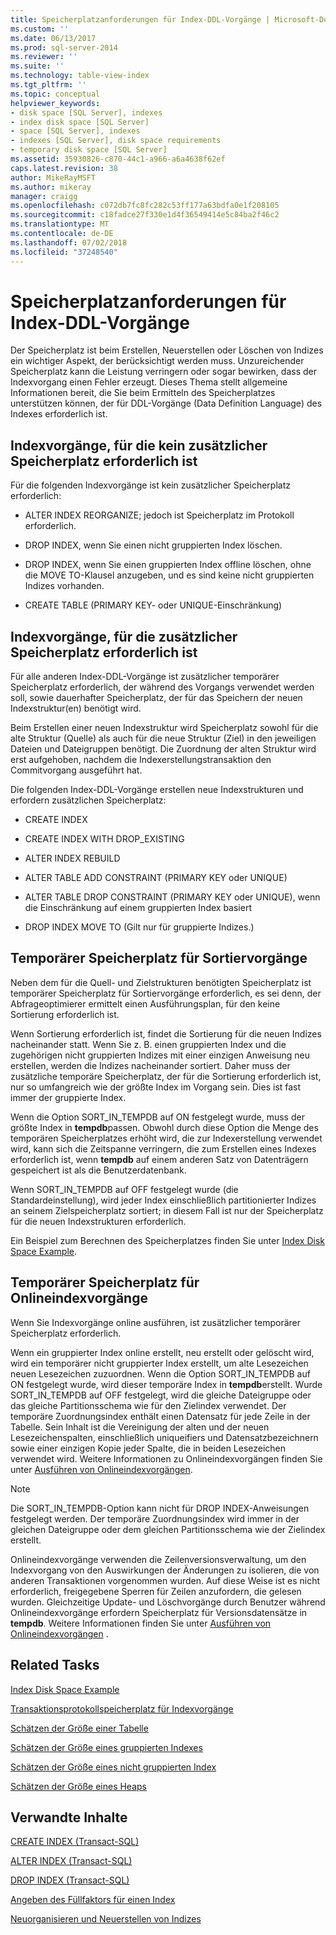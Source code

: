 ```yaml
---
title: Speicherplatzanforderungen für Index-DDL-Vorgänge | Microsoft-Dokumentation
ms.custom: ''
ms.date: 06/13/2017
ms.prod: sql-server-2014
ms.reviewer: ''
ms.suite: ''
ms.technology: table-view-index
ms.tgt_pltfrm: ''
ms.topic: conceptual
helpviewer_keywords:
- disk space [SQL Server], indexes
- index disk space [SQL Server]
- space [SQL Server], indexes
- indexes [SQL Server], disk space requirements
- temporary disk space [SQL Server]
ms.assetid: 35930826-c870-44c1-a966-a6a4638f62ef
caps.latest.revision: 38
author: MikeRayMSFT
ms.author: mikeray
manager: craigg
ms.openlocfilehash: c072db7fc8fc282c53ff177a63bdfa0e1f208105
ms.sourcegitcommit: c18fadce27f330e1d4f36549414e5c84ba2f46c2
ms.translationtype: MT
ms.contentlocale: de-DE
ms.lasthandoff: 07/02/2018
ms.locfileid: "37248540"
---
```

# <a name="disk-space-requirements-for-index-ddl-operations"></a>Speicherplatzanforderungen für Index-DDL-Vorgänge
  Der Speicherplatz ist beim Erstellen, Neuerstellen oder Löschen von Indizes ein wichtiger Aspekt, der berücksichtigt werden muss. Unzureichender Speicherplatz kann die Leistung verringern oder sogar bewirken, dass der Indexvorgang einen Fehler erzeugt. Dieses Thema stellt allgemeine Informationen bereit, die Sie beim Ermitteln des Speicherplatzes unterstützen können, der für DDL-Vorgänge (Data Definition Language) des Indexes erforderlich ist.  
  
## <a name="index-operations-that-require-no-additional-disk-space"></a>Indexvorgänge, für die kein zusätzlicher Speicherplatz erforderlich ist  
 Für die folgenden Indexvorgänge ist kein zusätzlicher Speicherplatz erforderlich:  
  
-   ALTER INDEX REORGANIZE; jedoch ist Speicherplatz im Protokoll erforderlich.  
  
-   DROP INDEX, wenn Sie einen nicht gruppierten Index löschen.  
  
-   DROP INDEX, wenn Sie einen gruppierten Index offline löschen, ohne die MOVE TO-Klausel anzugeben, und es sind keine nicht gruppierten Indizes vorhanden.  
  
-   CREATE TABLE (PRIMARY KEY- oder UNIQUE-Einschränkung)  
  
## <a name="index-operations-that-require-additional-disk-space"></a>Indexvorgänge, für die zusätzlicher Speicherplatz erforderlich ist  
 Für alle anderen Index-DDL-Vorgänge ist zusätzlicher temporärer Speicherplatz erforderlich, der während des Vorgangs verwendet werden soll, sowie dauerhafter Speicherplatz, der für das Speichern der neuen Indexstruktur(en) benötigt wird.  
  
 Beim Erstellen einer neuen Indexstruktur wird Speicherplatz sowohl für die alte Struktur (Quelle) als auch für die neue Struktur (Ziel) in den jeweiligen Dateien und Dateigruppen benötigt. Die Zuordnung der alten Struktur wird erst aufgehoben, nachdem die Indexerstellungstransaktion den Commitvorgang ausgeführt hat.  
  
 Die folgenden Index-DDL-Vorgänge erstellen neue Indexstrukturen und erfordern zusätzlichen Speicherplatz:  
  
-   CREATE INDEX  
  
-   CREATE INDEX WITH DROP_EXISTING  
  
-   ALTER INDEX REBUILD  
  
-   ALTER TABLE ADD CONSTRAINT (PRIMARY KEY oder UNIQUE)  
  
-   ALTER TABLE DROP CONSTRAINT (PRIMARY KEY oder UNIQUE), wenn die Einschränkung auf einem gruppierten Index basiert  
  
-   DROP INDEX MOVE TO (Gilt nur für gruppierte Indizes.)  
  
## <a name="temporary-disk-space-for-sorting"></a>Temporärer Speicherplatz für Sortiervorgänge  
 Neben dem für die Quell- und Zielstrukturen benötigten Speicherplatz ist temporärer Speicherplatz für Sortiervorgänge erforderlich, es sei denn, der Abfrageoptimierer ermittelt einen Ausführungsplan, für den keine Sortierung erforderlich ist.  
  
 Wenn Sortierung erforderlich ist, findet die Sortierung für die neuen Indizes nacheinander statt. Wenn Sie z. B. einen gruppierten Index und die zugehörigen nicht gruppierten Indizes mit einer einzigen Anweisung neu erstellen, werden die Indizes nacheinander sortiert. Daher muss der zusätzliche temporäre Speicherplatz, der für die Sortierung erforderlich ist, nur so umfangreich wie der größte Index im Vorgang sein. Dies ist fast immer der gruppierte Index.  
  
 Wenn die Option SORT_IN_TEMPDB auf ON festgelegt wurde, muss der größte Index in **tempdb**passen. Obwohl durch diese Option die Menge des temporären Speicherplatzes erhöht wird, die zur Indexerstellung verwendet wird, kann sich die Zeitspanne verringern, die zum Erstellen eines Indexes erforderlich ist, wenn **tempdb** auf einem anderen Satz von Datenträgern gespeichert ist als die Benutzerdatenbank.  
  
 Wenn SORT_IN_TEMPDB auf OFF festgelegt wurde (die Standardeinstellung), wird jeder Index einschließlich partitionierter Indizes an seinem Zielspeicherplatz sortiert; in diesem Fall ist nur der Speicherplatz für die neuen Indexstrukturen erforderlich.  
  
 Ein Beispiel zum Berechnen des Speicherplatzes finden Sie unter [Index Disk Space Example](index-disk-space-example.md).  
  
## <a name="temporary-disk-space-for-online-index-operations"></a>Temporärer Speicherplatz für Onlineindexvorgänge  
 Wenn Sie Indexvorgänge online ausführen, ist zusätzlicher temporärer Speicherplatz erforderlich.  
  
 Wenn ein gruppierter Index online erstellt, neu erstellt oder gelöscht wird, wird ein temporärer nicht gruppierter Index erstellt, um alte Lesezeichen neuen Lesezeichen zuzuordnen. Wenn die Option SORT_IN_TEMPDB auf ON festgelegt wurde, wird dieser temporäre Index in **tempdb**erstellt. Wurde SORT_IN_TEMPDB auf OFF festgelegt, wird die gleiche Dateigruppe oder das gleiche Partitionsschema wie für den Zielindex verwendet. Der temporäre Zuordnungsindex enthält einen Datensatz für jede Zeile in der Tabelle. Sein Inhalt ist die Vereinigung der alten und der neuen Lesezeichenspalten, einschließlich uniqueifiers und Datensatzbezeichnern sowie einer einzigen Kopie jeder Spalte, die in beiden Lesezeichen verwendet wird. Weitere Informationen zu Onlineindexvorgängen finden Sie unter [Ausführen von Onlineindexvorgängen](perform-index-operations-online.md).  
  
> [!NOTE]  
>  Die SORT_IN_TEMPDB-Option kann nicht für DROP INDEX-Anweisungen festgelegt werden. Der temporäre Zuordnungsindex wird immer in der gleichen Dateigruppe oder dem gleichen Partitionsschema wie der Zielindex erstellt.  
  
 Onlineindexvorgänge verwenden die Zeilenversionsverwaltung, um den Indexvorgang von den Auswirkungen der Änderungen zu isolieren, die von anderen Transaktionen vorgenommen wurden. Auf diese Weise ist es nicht erforderlich, freigegebene Sperren für Zeilen anzufordern, die gelesen wurden. Gleichzeitige Update- und Löschvorgänge durch Benutzer während Onlineindexvorgänge erfordern Speicherplatz für Versionsdatensätze in **tempdb**. Weitere Informationen finden Sie unter [Ausführen von Onlineindexvorgängen](perform-index-operations-online.md) .  
  
## <a name="related-tasks"></a>Related Tasks  
 [Index Disk Space Example](index-disk-space-example.md)  
  
 [Transaktionsprotokollspeicherplatz für Indexvorgänge](transaction-log-disk-space-for-index-operations.md)  
  
 [Schätzen der Größe einer Tabelle](../databases/estimate-the-size-of-a-table.md)  
  
 [Schätzen der Größe eines gruppierten Indexes](../databases/estimate-the-size-of-a-clustered-index.md)  
  
 [Schätzen der Größe eines nicht gruppierten Index](../databases/estimate-the-size-of-a-nonclustered-index.md)  
  
 [Schätzen der Größe eines Heaps](../databases/estimate-the-size-of-a-heap.md)  
  
## <a name="related-content"></a>Verwandte Inhalte  
 [CREATE INDEX &#40;Transact-SQL&#41;](/sql/t-sql/statements/create-index-transact-sql)  
  
 [ALTER INDEX &#40;Transact-SQL&#41;](/sql/t-sql/statements/alter-index-transact-sql)  
  
 [DROP INDEX &#40;Transact-SQL&#41;](/sql/t-sql/statements/drop-index-transact-sql)  
  
 [Angeben des Füllfaktors für einen Index](specify-fill-factor-for-an-index.md)  
  
 [Neuorganisieren und Neuerstellen von Indizes](indexes.md)  
  
  
